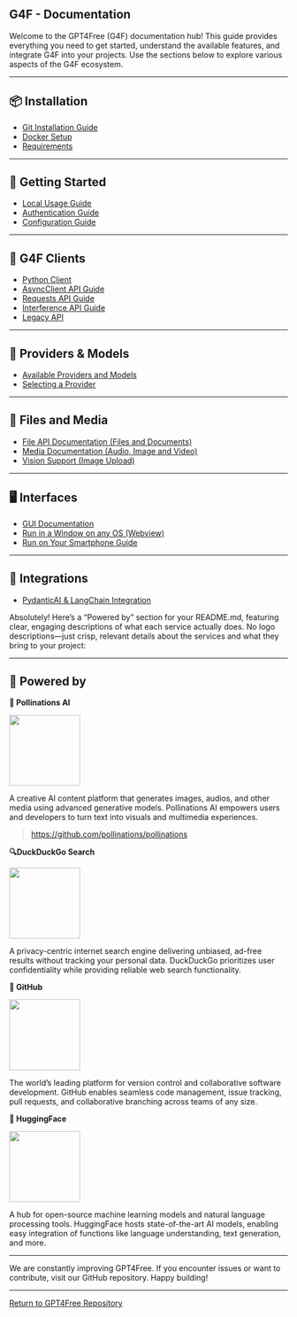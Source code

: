 ## G4F - Documentation

Welcome to the GPT4Free (G4F) documentation hub! This guide provides everything you need to get started, understand the available features, and integrate G4F into your projects. Use the sections below to explore various aspects of the G4F ecosystem.

---

## 📦 Installation

- [Git Installation Guide](git.md)
- [Docker Setup](docker.md)
- [Requirements](requirements.md)

---

## 🚀 Getting Started

- [Local Usage Guide](local.md)
- [Authentication Guide](authentication.md)
- [Configuration Guide](configuration.md)

---

## 🤖 G4F Clients

- [Python Client](client.md)
- [AsyncClient API Guide](async_client.md)
- [Requests API Guide](requests.md)
- [Interference API Guide](interference-api.md)
- [Legacy API](legacy.md)

---

## 🧠 Providers & Models

- [Available Providers and Models](providers-and-models.md)
- [Selecting a Provider](selecting_a_provider.md)

---

## 📂 Files and Media

- [File API Documentation (Files and Documents)](file.md)
- [Media Documentation (Audio, Image and Video)](media.md)
- [Vision Support (Image Upload)](vision.md)

---

## 🖥️ Interfaces

- [GUI Documentation](gui.md)
- [Run in a Window on any OS (Webview)](webview.md)
- [Run on Your Smartphone Guide](guides/phone.md)

---

## 🧩 Integrations

- [PydanticAI & LangChain Integration](pydantic_ai.md)

Absolutely! Here’s a “Powered by” section for your README.md, featuring clear, engaging descriptions of what each service actually does. No logo descriptions—just crisp, relevant details about the services and what they bring to your project:

---

## 🚀 Powered by

**🌟 Pollinations AI**

<img src="https://image.pollinations.ai/prompt/Create+a+logo+for+Pollinations+AI+featuring+an+abstract+flower+blooming+digital+petals+glowing+center+futuristic+font+Pollinations+AI?width=512&height=256&nologo=true" height="128">

A creative AI content platform that generates images, audios, and other media using advanced generative models. Pollinations AI empowers users and developers to turn text into visuals and multimedia experiences.

> https://github.com/pollinations/pollinations

**🔍DuckDuckGo Search**

<img src="https://image.pollinations.ai/prompt/logo+DuckDuckGo?width=512&height=256&nologo=true" height="128">

A privacy-centric internet search engine delivering unbiased, ad-free results without tracking your personal data. DuckDuckGo prioritizes user confidentiality while providing reliable web search functionality.

**🤖 GitHub**

<img src="https://image.pollinations.ai/prompt/Create+a+logo+for+GitHub+featuring+an+octocat+icon+integrated+with+code+brackets%2C+modern+technical+font+text+GitHub%2C+colors+deep+black%2C+white%2C+subtle+purple?width=512&height=256&nologo=true" height="128">

The world’s leading platform for version control and collaborative software development. GitHub enables seamless code management, issue tracking, pull requests, and collaborative branching across teams of any size.

**🤗 HuggingFace**

<img src="https://image.pollinations.ai/prompt/Create+a+logo+for+HuggingFace+featuring+a+friendly+smiling+face+hugging?width=512&height=256&nologo=true" height="128">

A hub for open-source machine learning models and natural language processing tools. HuggingFace hosts state-of-the-art AI models, enabling easy integration of functions like language understanding, text generation, and more.

---

We are constantly improving GPT4Free. If you encounter issues or want to contribute, visit our GitHub repository. Happy building!

---

[Return to GPT4Free Repository](https://github.com/xtekky/gpt4free)